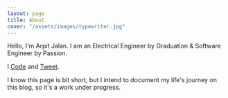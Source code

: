 ```yaml
---
layout: page
title: About
cover: "/assets/images/typewriter.jpg"
---
```


Hello, I'm Arpit Jalan. I am an Electrical Engineer by Graduation & Software Engineer by Passion.

I [Code](https://github.com/techAPJ "Code") and [Tweet](https://twitter.com/techAPJ "Tweet").

I know this page is bit short, but I intend to document my life's journey on this blog, so it's a work under progress.